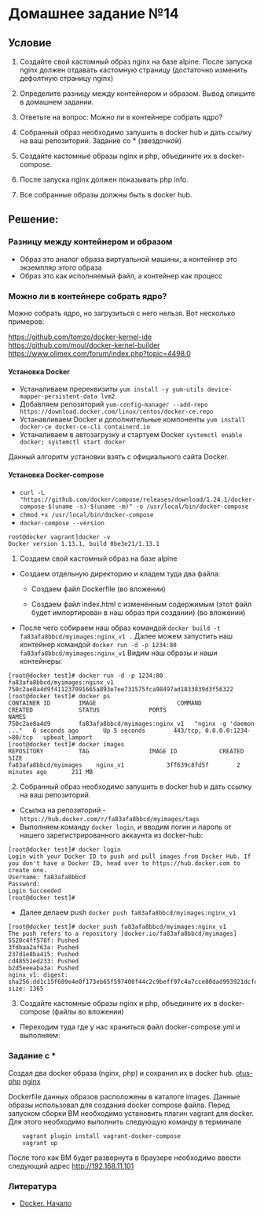# Домашнее задание №14
## Условие

1. Создайте свой кастомный образ nginx на базе alpine. После запуска nginx должен отдавать кастомную страницу (достаточно изменить дефолтную страницу nginx)
2. Определите разницу между контейнером и образом. Вывод опишите в домашнем задании.
3. Ответьте на вопрос: Можно ли в контейнере собрать ядро?
4. Собранный образ необходимо запушить в docker hub и дать ссылку на ваш репозиторий.
Задание со * (звездочкой)
5. Создайте кастомные образы nginx и php, объедините их в docker-compose.
6. После запуска nginx должен показывать php info.

7. Все собранные образы должны быть в docker hub.
## Решение:

### Разницу между контейнером и образом

  - Образ это аналог образа виртуальной машины, а контейнер это экземпляр этого образа
  - Образ это как исполняемый файл, а контейнер как процесс 

### Можно ли в контейнере собрать ядро?

Можно собрать ядро, но загрузиться с него нельзя.
Вот несколько примеров:

https://github.com/tomzo/docker-kernel-ide
https://github.com/moul/docker-kernel-builder
https://www.olimex.com/forum/index.php?topic=4498.0

#### Установка Docker

- Устаналиваем пререквизиты ```yum install -y yum-utils device-mapper-persistent-data lvm2```
- Добавляем репозиторий ```yum-config-manager --add-repo https://download.docker.com/linux/centos/docker-ce.repo```
- Устанавливаем Docker и дополнительные компоненты ```yum install docker-ce docker-ce-cli containerd.io```
- Устаналиваем в автозагрузку и стартуем Docker ```systemctl enable docker; systemctl start docker```

Данный алгоритм установки взять с официального сайта Docker.

#### Установка Docker-compose

- ```curl -L "https://github.com/docker/compose/releases/download/1.24.1/docker-compose-$(uname -s)-$(uname -m)" -o /usr/local/bin/docker-compose```
- ```chmod +x /usr/local/bin/docker-compose```
- ```docker-compose --version```

```
root@docker vagrant]docker -v
Docker version 1.13.1, build 0be3e21/1.13.1
```
1. Создаем свой кастомный образ на базе alpine
- Создаем отдельную директорию и кладем туда два файла:

  - Создаем файл Dockerfile (во вложении)

  - Создаем файл index.html с измененным содержимым (этот файл будет импортирован в наш образ при создании) (во вложении)

- После чего собираем наш образ командой ```docker build -t fa83afa8bbcd/myimages:nginx_v1 .```
Далее можем запустить наш контейнер командой ```docker run -d -p 1234:80 fa83afa8bbcd/myimages:nginx_v1```
Видим наш образы и наши контейнеры:
```
[root@docker test]# docker run -d -p 1234:80 fa83afa8bbcd/myimages:nginx_v1
750c2ae8a4d9f411237091665a893e7ee731575fca98497ad1833839d3f56322
[root@docker test]# docker ps
CONTAINER ID        IMAGE                       COMMAND                  CREATED             STATUS              PORTS                           NAMES
750c2ae8a4d9        fa83afa8bbcd/myimages:nginx_v1   "nginx -g 'daemon ..."   6 seconds ago       Up 5 seconds        443/tcp, 0.0.0.0:1234->80/tcp   upbeat_lamport
[root@docker test]# docker images 
REPOSITORY          TAG                 IMAGE ID            CREATED             SIZE
fa83afa8bbcd/myimages    nginx_v1            3ff639c8fd5f        2 minutes ago       211 MB
```
 2. Собранный образ необходимо запушить в docker hub и дать ссылку на ваш репозиторий.

 - Ссылка на репозиторий - ```https://hub.docker.com/r/fa83afa8bbcd/myimages/tags```
 - Выполняем команду ```docker login```, и вводим логин и пароль от нашего зарегистрированного аккаунта из docker-hub:
```
[root@docker test]# docker login
Login with your Docker ID to push and pull images from Docker Hub. If you don't have a Docker ID, head over to https://hub.docker.com to create one.
Username: fa83afa8bbcd
Password: 
Login Succeeded
[root@docker test]# 
```
 - Далее делаем push ```docker push fa83afa8bbcd/myimages:nginx_v1```
```
[root@docker test]# docker push fa83afa8bbcd/myimages:nginx_v1
The push refers to a repository [docker.io/fa83afa8bbcd/myimages]
5520c4ff578f: Pushed 
3fdbaa2af63a: Pushed 
237d1e8ba415: Pushed 
cd48551ed233: Pushed 
b2d5eeeaba3a: Pushed 
nginx_v1: digest: sha256:dd1c15f689e4e0f173eb65f597408f44c2c9beff97c4a7cce80dad993921dcfd size: 1365
```
3. Создайте кастомные образы nginx и php, объедините их в docker-compose (файлы во вложении)
- Переходим туда где у нас храниться файл docker-compose.yml и выполняем:

### Задание с *

Создал два docker образа (nginx, php) и сохранил их в docker hub. 
[otus-php](https://hub.docker.com/repository/docker/fa83afa8bbcd/otus-php)
[nginx](https://hub.docker.com/repository/docker/fa83afa8bbcd/myimages)

Dockerfile данных образов расположены в каталоге images. Данные образы использовал для создания docker compose файла.
Перед запуском сборки ВМ необходимо установить плагин vagrant для docker. Для этого необходимо выполнить следующую команду в терминале

        vagrant plugin install vagrant-docker-compose
        vagrant up

После того как ВМ будет развернута в браузере необходимо ввести следующий адрес http://192.168.11.101


### Литература 
- [Docker. Начало](https://habr.com/ru/post/353238/)